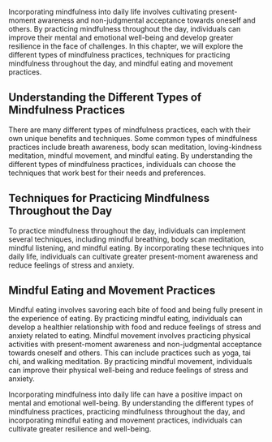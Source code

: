 
Incorporating mindfulness into daily life involves cultivating present-moment awareness and non-judgmental acceptance towards oneself and others. By practicing mindfulness throughout the day, individuals can improve their mental and emotional well-being and develop greater resilience in the face of challenges. In this chapter, we will explore the different types of mindfulness practices, techniques for practicing mindfulness throughout the day, and mindful eating and movement practices.

Understanding the Different Types of Mindfulness Practices
----------------------------------------------------------

There are many different types of mindfulness practices, each with their own unique benefits and techniques. Some common types of mindfulness practices include breath awareness, body scan meditation, loving-kindness meditation, mindful movement, and mindful eating. By understanding the different types of mindfulness practices, individuals can choose the techniques that work best for their needs and preferences.

Techniques for Practicing Mindfulness Throughout the Day
--------------------------------------------------------

To practice mindfulness throughout the day, individuals can implement several techniques, including mindful breathing, body scan meditation, mindful listening, and mindful eating. By incorporating these techniques into daily life, individuals can cultivate greater present-moment awareness and reduce feelings of stress and anxiety.

Mindful Eating and Movement Practices
-------------------------------------

Mindful eating involves savoring each bite of food and being fully present in the experience of eating. By practicing mindful eating, individuals can develop a healthier relationship with food and reduce feelings of stress and anxiety related to eating. Mindful movement involves practicing physical activities with present-moment awareness and non-judgmental acceptance towards oneself and others. This can include practices such as yoga, tai chi, and walking meditation. By practicing mindful movement, individuals can improve their physical well-being and reduce feelings of stress and anxiety.

Incorporating mindfulness into daily life can have a positive impact on mental and emotional well-being. By understanding the different types of mindfulness practices, practicing mindfulness throughout the day, and incorporating mindful eating and movement practices, individuals can cultivate greater resilience and well-being.
